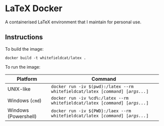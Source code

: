 # LaTeX Docker

A containerised LaTeX environment that I maintain for personal use.

## Instructions

To build the image:
```
docker build -t whitefieldcat/latex .
```

To run the image:

Platform|Command
-|-
UNIX-like|`docker run -iv $(pwd):/latex --rm whitefieldcat/latex [`*`command`*`] [`*`args...`*`]`
Windows (`cmd`)|`docker run -iv %cd%:/latex --rm whitefieldcat/latex [`*`command`*`] [`*`args...`*`]`
Windows (Powershell)|`docker run -iv ${PWD}:/laex --rm whitefieldcat/latex [`*`command`*`] [`*`args...`*`]`
